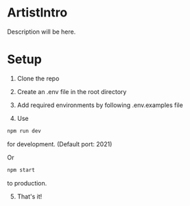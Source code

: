 # ArtistIntro

Description will be here.

# Setup

1. Clone the repo

2. Create an .env file in the root directory

3. Add required environments by following .env.examples file

4. Use

```bash
npm run dev
```

for development. (Default port: 2021)

Or

```bash
npm start
```

to production.

5. That's it!
